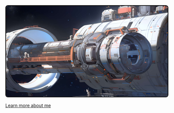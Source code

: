 <a href="Yamukelwapic">
  <img
    alt="pic of dune"
    src="./assets/Space Station Desktop Wallpaper.jpg"
    style="border: 2px solid #000; border-radius: 8px;"
  />
</a>

[Learn more about me](https://yamukelwatech.netlify.app/)
